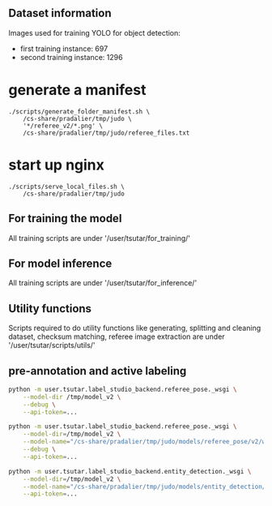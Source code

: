 ## Dataset information

Images used for training YOLO for object detection:
 - first training instance: 697
 - second training instance: 1296

<!-- Steps to serve local files over url. -->


# generate a manifest
```
./scripts/generate_folder_manifest.sh \
    /cs-share/pradalier/tmp/judo \
    '*/referee_v2/*.png' \
    /cs-share/pradalier/tmp/judo/referee_files.txt
```
# start up nginx
```
./scripts/serve_local_files.sh \
    /cs-share/pradalier/tmp/judo

```
<!-- Information about scripts -->
## For training the model
All training scripts are under '/user/tsutar/for_training/'

## For model inference
All training scripts are under '/user/tsutar/for_inference/'

## Utility functions
Scripts required to do utility functions like generating, splitting and cleaning dataset, checksum matching, referee image extraction are under '/user/tsutar/scripts/utils/'


<!-- Setting-up label-studio backend -->
## pre-annotation and active labeling

```bash
python -m user.tsutar.label_studio_backend.referee_pose._wsgi \
    --model-dir /tmp/model_v2 \
    --debug \
    --api-token=...

python -m user.tsutar.label_studio_backend.referee_pose._wsgi \
    --model-dir=/tmp/model_v2 \
    --model-name="/cs-share/pradalier/tmp/judo/models/referee_pose/v2/weights/2024-04-10-best.pt"\
    --debug \
    --api-token=...

python -m user.tsutar.label_studio_backend.entity_detection._wsgi \
    --model-dir=/tmp/model_v2 \
    --model-name="/cs-share/pradalier/tmp/judo/models/entity_detection/v3/weights/best.pt"\
    --api-token=...
```
